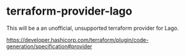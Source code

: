 # terraform-provider-lago

This will be a an unofficial, unsupported terraform provider for Lago.

https://developer.hashicorp.com/terraform/plugin/code-generation/specification#provider